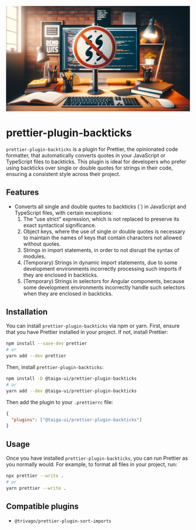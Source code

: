 <img src="./images/banner.webp" alt="prettier-plugin-backticks" />

# prettier-plugin-backticks

`prettier-plugin-backticks` is a plugin for Prettier, the opinionated code formatter, that automatically converts quotes
in your JavaScript or TypeScript files to backticks. This plugin is ideal for developers who prefer using backticks over
single or double quotes for strings in their code, ensuring a consistent style across their project.

## Features

- Converts all single and double quotes to backticks (`) in JavaScript and TypeScript files, with certain exceptions:
  1. The "use strict" expression, which is not replaced to preserve its exact syntactical significance.
  2. Object keys, where the use of single or double quotes is necessary to maintain the names of keys that contain characters not allowed without quotes.
  3. Strings in import statements, in order to not disrupt the syntax of modules.
  4. (Temporary) Strings in dynamic import statements, due to some development environments incorrectly processing such imports if they are enclosed in backticks.
  5. (Temporary) Strings in selectors for Angular components, because some development environments incorrectly handle such selectors when they are enclosed in backticks.

## Installation

You can install `prettier-plugin-backticks` via npm or yarn. First, ensure that you have Prettier installed in your
project. If not, install Prettier:

```bash
npm install --save-dev prettier
# or
yarn add --dev prettier
```

Then, install `prettier-plugin-backticks`:

```bash
npm install -D @taiga-ui/prettier-plugin-backticks
# or
yarn add --dev @taiga-ui/prettier-plugin-backticks
```

Then add the plugin to your `.prettierrc` file:

```json
{
  "plugins": ["@taiga-ui/prettier-plugin-backticks"]
}
```

## Usage

Once you have installed `prettier-plugin-backticks`, you can run Prettier as you normally would. For example, to format
all files in your project, run:

```bash
npx prettier --write .
# or
yarn prettier --write .
```

## Compatible plugins

* `@trivago/prettier-plugin-sort-imports`
